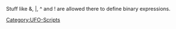 Stuff like &, \|, ^ and ! are allowed there to define binary
expressions.

[Category:UFO-Scripts](Category:UFO-Scripts "wikilink")
